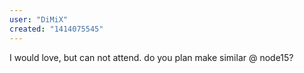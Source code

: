 ```yaml
---
user: "DiMiX"
created: "1414075545"
---
```


I would love, but can not attend.
do you plan make similar @ node15?

